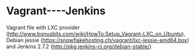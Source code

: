 # Vagrant----Jenkins
Vagrant file with LXC provider (http://www.bonusbits.com/wiki/HowTo:Setup_Vagrant-LXC_on_Ubuntu), Debian jessie (https://snowflakehosting.ch/vagrant/lxc-jessie-amd64.box) and Jenkins 2.7.2 (http://pkg.jenkins-ci.org/debian-stable/)
